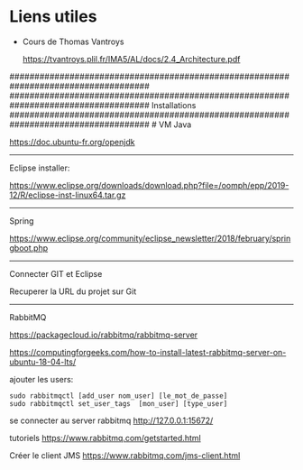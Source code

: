 # Liens utiles

- Cours de Thomas Vantroys

	https://tvantroys.plil.fr/IMA5/AL/docs/2.4_Architecture.pdf
	
####################################################################################
####################################################################################
								Installations
####################################################################################
	# VM Java

https://doc.ubuntu-fr.org/openjdk

------------------------------------------------------------------------------------
Eclipse installer:

https://www.eclipse.org/downloads/download.php?file=/oomph/epp/2019-12/R/eclipse-inst-linux64.tar.gz

------------------------------------------------------------------------------------
Spring

https://www.eclipse.org/community/eclipse_newsletter/2018/february/springboot.php


------------------------------------------------------------------------------------
Connecter GIT et Eclipse

Recuperer la URL du projet sur Git




------------------------------------------------------------------------------------
RabbitMQ

https://packagecloud.io/rabbitmq/rabbitmq-server

https://computingforgeeks.com/how-to-install-latest-rabbitmq-server-on-ubuntu-18-04-lts/


ajouter les users:

    sudo rabbitmqctl [add_user nom_user] [le_mot_de_passe]
    sudo rabbitmqctl set_user_tags  [mon_user] [type_user]

se connecter au server rabbitmq
http://127.0.0.1:15672/

tutoriels
https://www.rabbitmq.com/getstarted.html

Créer le client JMS
https://www.rabbitmq.com/jms-client.html
 
